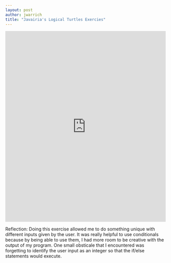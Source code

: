 ```yaml
---
layout: post
author: jwarrich
title: "Javairia's Logical Turtles Exercies"
---
```


<iframe src="https://trinket.io/embed/python/1651f09ea5" width="100%" height="600" frameborder="0" marginwidth="0" marginheight="0" allowfullscreen></iframe>

Reflection:
Doing this exercise allowed me to do something unique with different inputs given by the user. It was really helpful to use conditionals because by being able to use them, I had more room to be creative with the output of my program. One small obsticale that I encountered was forgetting to identify the user input as an integer so that the if/else statements would execute. 
